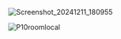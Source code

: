 ![Screenshot_20241211_180955](https://github.com/user-attachments/assets/40bf5e91-5b6e-469e-829a-fd4b8ceb6371)

![P10roomlocal](https://github.com/user-attachments/assets/0cad1b52-4280-4b69-8896-9a531d2beddc)
